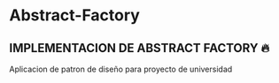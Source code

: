 # Abstract-Factory
## IMPLEMENTACION DE ABSTRACT FACTORY 🔥
Aplicacion de patron de diseño para proyecto de universidad

